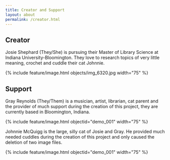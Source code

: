 ```yaml
---
title: Creator and Support
layout: about
permalink: /creator.html
---
```


## Creator
Josie Shephard (They/She) is pursuing their Master of Library Science at Indiana University-Bloomington. They love to research topics of very little meaning, crochet and cuddle their cat Johnnie.  

{% include feature/image.html objects/img_6320.jpg width="75" %}

## Support 
Gray Reynolds (They/Them) is a musician, artist, librarian, cat parent and the provider of much support during the creation of this project, they are currently based in Bloomington, Indiana.   

{% include feature/image.html objectid="demo_001" width="75" %}

Johnnie McQuigg is the large, silly cat of Josie and Gray. He provided much needed cuddles during the creation of this project and only caused the deletion of two image files.  

{% include feature/image.html objectid="demo_001" width="75" %}
